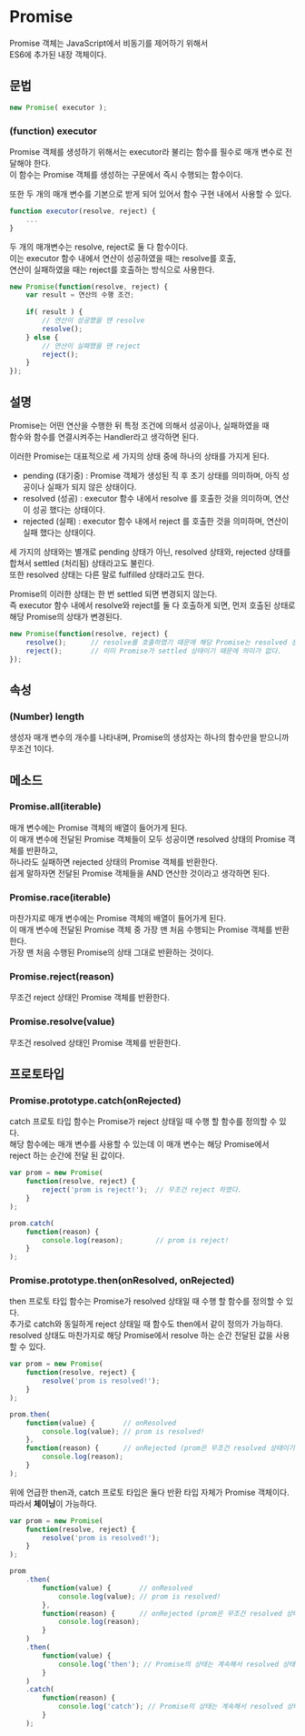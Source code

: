 # Promise
Promise 객체는 JavaScript에서 비동기를 제어하기 위해서  
ES6에 추가된 내장 객체이다.

## 문법
```js
new Promise( executor );
```

### (function) executor
Promise 객체를 생성하기 위해서는 executor라 불리는 함수를 필수로 매개 변수로 전달해야 한다.  
이 함수는 Promise 객체를 생성하는 구문에서 즉시 수행되는 함수이다.

또한 두 개의 매개 변수를 기본으로 받게 되어 있어서 함수 구현 내에서 사용할 수 있다.  
```js
function executor(resolve, reject) {
	...
}
```
두 개의 매개변수는 resolve, reject로 둘 다 함수이다.  
이는 executor 함수 내에서 연산이 성공하였을 때는 resolve를 호출,  
연산이 실패하였을 때는 reject를 호출하는 방식으로 사용한다.
```js
new Promise(function(resolve, reject) {
	var result = 연산의 수행 조건;
	
	if( result ) {
		// 연산이 성공했을 땐 resolve
		resolve();
	} else {
		// 연산이 실패했을 땐 reject
		reject();
	}
});
```

## 설명
Promise는 어떤 연산을 수행한 뒤 특정 조건에 의해서 성공이나, 실패하였을 때  
함수와 함수를 연결시켜주는 Handler라고 생각하면 된다.  

이러한 Promise는 대표적으로 세 가지의 상태 중에 하나의 상태를 가지게 된다.
* pending (대기중) : Promise 객체가 생성된 직 후 초기 상태를 의미하며, 아직 성공이나 실패가 되지 않은 상태이다.
* resolved (성공) : executor 함수 내에서 resolve 를 호출한 것을 의미하며, 연산이 성공 했다는 상태이다.
* rejected (실패) : executor 함수 내에서 reject 를 호출한 것을 의미하며, 연산이 실패 했다는 상태이다.

세 가지의 상태와는 별개로 pending 상태가 아닌, resolved 상태와, rejected 상태를 합쳐서 settled (처리됨) 상태라고도 불린다.  
또한 resolved 상태는 다른 말로 fulfilled 상태라고도 한다.

Promise의 이러한 상태는 한 번 settled 되면 변경되지 않는다.  
즉 executor 함수 내에서 resolve와 reject를 둘 다 호출하게 되면, 먼저 호출된 상태로 해당 Promise의 상태가 변경된다.

```js
new Promise(function(resolve, reject) {
	resolve();		// resolve를 호출하였기 때문에 해당 Promise는 resolved 상태로 변경된다.
	reject();		// 이미 Promise가 settled 상태이기 때문에 의미가 없다.
});
```

## 속성

### (Number) length
생성자 매개 변수의 개수를 나타내며, Promise의 생성자는 하나의 함수만을 받으니까 무조건 1이다.

## 메소드

### Promise.all(iterable)
매개 변수에는 Promise 객체의 배열이 들어가게 된다.  
이 매개 변수에 전달된 Promise 객체들이 모두 성공이면 resolved 상태의 Promise 객체를 반환하고,  
하나라도 실패하면 rejected 상태의 Promise 객체를 반환한다.  
쉽게 말하자면 전달된 Promise 객체들을 AND 연산한 것이라고 생각하면 된다.

### Promise.race(iterable)
마찬가지로 매개 변수에는 Promise 객체의 배열이 들어가게 된다.  
이 매개 변수에 전달된 Promise 객체 중 가장 맨 처음 수행되는 Promise 객체를 반환한다.  
가장 맨 처음 수행된 Promise의 상태 그대로 반환하는 것이다.

### Promise.reject(reason)
무조건 reject 상태인 Promise 객체를 반환한다.  

### Promise.resolve(value)
무조건 resolved 상태인 Promise 객체를 반환한다.

## 프로토타입

### Promise.prototype.catch(onRejected)
catch 프로토 타입 함수는 Promise가 reject 상태일 때 수행 할 함수를 정의할 수 있다.  
해당 함수에는 매개 변수를 사용할 수 있는데 이 매개 변수는 해당 Promise에서  
reject 하는 순간에 전달 된 값이다.

```js
var prom = new Promise(
	function(resolve, reject) {
		reject('prom is reject!');	// 무조건 reject 하였다.
	}
);

prom.catch(
	function(reason) {
		console.log(reason);		// prom is reject!
	}
);
```

### Promise.prototype.then(onResolved, onRejected)
then 프로토 타입 함수는 Promise가 resolved 상태일 때 수행 할 함수를 정의할 수 있다.  
추가로 catch와 동일하게 reject 상태일 때 함수도 then에서 같이 정의가 가능하다.  
resolved 상태도 마찬가지로 해당 Promise에서 resolve 하는 순간 전달된 값을 사용할 수 있다.

```js
var prom = new Promise(
	function(resolve, reject) {
		resolve('prom is resolved!');
	}
);

prom.then(
	function(value) {		// onResolved
		console.log(value);	// prom is resolved!
	},
	function(reason) {		// onRejected (prom은 무조건 resolved 상태이기 때문에 호출되지 않음)
		console.log(reason);
	}
);
```

위에 언급한 then과, catch 프로토 타입은 둘다 반환 타입 자체가 Promise 객체이다.  
따라서 **체이닝**이 가능하다.
```js
var prom = new Promise(
	function(resolve, reject) {
		resolve('prom is resolved!');
	}
);

prom
	.then(
		function(value) {		// onResolved
			console.log(value);	// prom is resolved!
		},
		function(reason) {		// onRejected (prom은 무조건 resolved 상태이기 때문에 호출되지 않음)
			console.log(reason);
		}
	)
	.then(
		function(value) {
			console.log('then'); // Promise의 상태는 계속해서 resolved 상태이기 때문에 계속 호출된다.
		}
	)
	.catch(
		function(reason) {
			console.log('catch'); // Promise의 상태는 계속해서 resolved 상태이기 때문에 호출되지 않는다.
		}
	);
```

